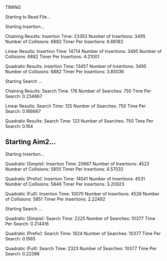 TIMING

Starting to Read File... 

Starting Insertion...

Chaining Results: 
Insertion Time: 23353
Number of Insertions: 3495
Number of Collisions: 6882
Timer Per Insertions: 6.68183

Linear Results: 
Insertion Time: 14714
Number of Insertions: 3495
Number of Collisions: 6882
Timer Per Insertions: 4.21001

Quadratic Results:
Insertion Time: 13457
Number of Insertions: 3495
Number of Collisions: 6882
Timer Per Insertions: 3.85036


Starting Search ...

Chaining Results: 
Search Time: 176
Number of Searches: 750
Time Per Search: 0.234667

Linear Results: 
Search Time: 125
Number of Searches: 750
Time Per Search: 0.166667

Quadratic Results:
Search Time: 123
Number of Searches: 750
Time Per Search: 0.164

Starting Aim2...
----------------------------

Starting Insertion...

Quadratic (Simple):
Insertion Time: 20667
Number of Insertions: 4522
Number of Collisions: 5855
Timer Per Insertions: 4.57032

Quadratic (Prefix):
Insertion Time: 14541
Number of Insertions: 4531
Number of Collisions: 5846
Timer Per Insertions: 3.20923

Quadratic (Full):
Insertion Time: 10070
Number of Insertions: 4526
Number of Collisions: 5851
Timer Per Insertions: 2.22492


Starting Search ...

Quadratic (Simple):
Search Time: 2225
Number of Searches: 10377
Time Per Search: 0.214416

Quadratic (Prefix):
Search Time: 1624
Number of Searches: 10377
Time Per Search: 0.1565

Quadratic (Full):
Search Time: 2323
Number of Searches: 10377
Time Per Search: 0.22386
